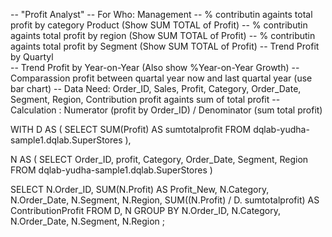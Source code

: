 -- "Profit Analyst"
-- For Who: Management
-- % contributin againts total profit by category Product (Show SUM TOTAL of Profit)
-- % contributin againts total profit by region (Show SUM TOTAL of Profit)
-- % contributin againts total profit by Segment (Show SUM TOTAL of Profit)
-- Trend Profit by Quartyl     
-- Trend Profit by Year-on-Year (Also show %Year-on-Year Growth)
-- Comparassion profit between quartal year now and last quartal year (use bar chart)
-- Data Need: Order_ID, Sales, Profit, Category, Order_Date, Segment, Region, Contribution profit againts sum of total profit
-- Calculation : Numerator (profit by Order_ID) / Denominator (sum total profit)

WITH D AS (
  SELECT
    SUM(Profit) AS sumtotalprofit
  FROM
    dqlab-yudha-sample1.dqlab.SuperStores
),

N AS (
  SELECT
    Order_ID,
    profit,
    Category,
    Order_Date,
    Segment,
    Region
  FROM
    dqlab-yudha-sample1.dqlab.SuperStores
)

SELECT
  N.Order_ID,
  SUM(N.Profit) AS Profit_New,
  N.Category,
  N.Order_Date,
  N.Segment,
  N.Region,
  SUM((N.Profit) / D. sumtotalprofit) AS ContributionProfit
FROM
  D,
  N
GROUP BY
  N.Order_ID,
  N.Category,
  N.Order_Date,
  N.Segment,
  N.Region
;
